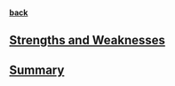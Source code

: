 #### [back](../Redis_Main.md)


## [Strengths and Weaknesses](strength_weakness.md)

## [Summary](summary.md)